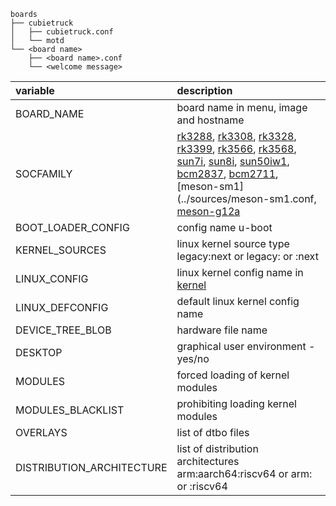 ```
boards
├── cubietruck
│   ├── cubietruck.conf
│   └── motd
└── <board name>
    ├── <board name>.conf
    └── <welcome message>
```


| variable                     | description          |
| :--------------------------- | :------------------- |
| BOARD_NAME                   | board name in menu, image and hostname |
| SOCFAMILY                    | [rk3288](../sources/rk3288.conf), [rk3308](../sources/rk3308.conf), [rk3328](../sources/rk3328.conf), [rk3399](../sources/rk3339.conf), [rk3566](../sources/rk3566.conf), [rk3568](../sources/rk3568.conf), [sun7i](../sources/sun7i.conf), [sun8i](../sources/sun8i.conf), [sun50iw1](../sources/sun50iw1.conf), [bcm2837](../sources/bcm2837.conf), [bcm2711](../sources/bcm2711.conf), [meson-sm1](../sources/meson-sm1.conf, [meson-g12a](../sources/meson-d12a.conf) |
| BOOT_LOADER_CONFIG           | config name u-boot |
| KERNEL_SOURCES               | linux kernel source type legacy:next or legacy: or :next |
| LINUX_CONFIG                 | linux kernel config name in [kernel](../kernel) |
| LINUX_DEFCONFIG              | default linux kernel config name |
| DEVICE_TREE_BLOB             | hardware file name |
| DESKTOP                      | graphical user environment - yes/no |
| MODULES                      | forced loading of kernel modules |
| MODULES_BLACKLIST            | prohibiting loading kernel modules |
| OVERLAYS                     | list of dtbo files |
| DISTRIBUTION_ARCHITECTURE    | list of distribution architectures arm:aarch64:riscv64 or arm: or :riscv64 |
